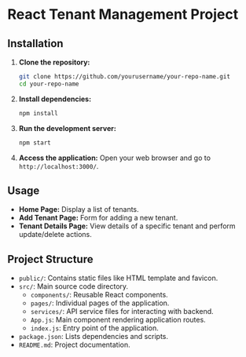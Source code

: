 # React Tenant Management Project

## Installation

1. **Clone the repository:**
    ```bash
    git clone https://github.com/yourusername/your-repo-name.git
    cd your-repo-name
    ```

2. **Install dependencies:**
    ```bash
    npm install
    ```

3. **Run the development server:**
    ```bash
    npm start
    ```

4. **Access the application:**
    Open your web browser and go to `http://localhost:3000/`.

## Usage

- **Home Page:** Display a list of tenants.
- **Add Tenant Page:** Form for adding a new tenant.
- **Tenant Details Page:** View details of a specific tenant and perform update/delete actions.

## Project Structure

- `public/`: Contains static files like HTML template and favicon.
- `src/`: Main source code directory.
  - `components/`: Reusable React components.
  - `pages/`: Individual pages of the application.
  - `services/`: API service files for interacting with backend.
  - `App.js`: Main component rendering application routes.
  - `index.js`: Entry point of the application.
- `package.json`: Lists dependencies and scripts.
- `README.md`: Project documentation.

